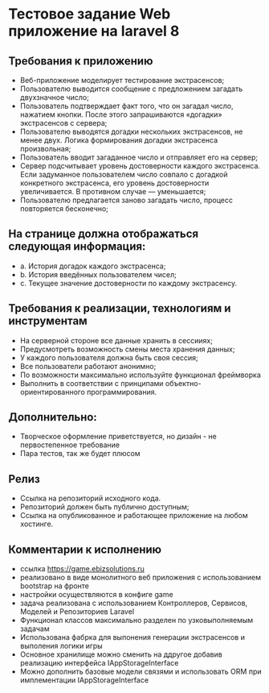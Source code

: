 # Тестовое задание Web приложение на laravel 8

## Требования к приложению

- Веб-приложение моделирует тестирование экстрасенсов;
- Пользователю выводится сообщение с предложением загадать двухзначное число;
- Пользователь подтверждает факт того, что он загадал число, нажатием кнопки. После этого запрашиваются «догадки» экстрасенсов с сервера;
- Пользователю выводятся догадки нескольких экстрасенсов, не менее двух. Логика формирования догадки экстрасенса произвольная;
- Пользователь вводит загаданное число и отправляет его на сервер;
- Сервер подсчитывает уровень достоверности каждого экстрасенса. Если задуманное пользователем число совпало с догадкой конкретного экстрасенса, его уровень достоверности увеличивается. В противном случае — уменьшается;
- Пользователю предлагается заново загадать число, процесс повторяется бесконечно;

## На странице должна отображаться следующая информация: 
- a. История догадок каждого экстрасенса; 
- b. История введённых пользователем чисел; 
- c. Текущее значение достоверности по каждому экстрасенсу.

## Требования к реализации, технологиям и инструментам
- На серверной стороне все данные хранить в сессииях;
- Предусмотреть возможность смены места хранения данных;
- У каждого пользователя должна быть своя сессия;
- Все пользователи работают анонимно;
- По возможности максимально используйте функционал фреймворка
- Выполнить в соответствии с принципами объектно-ориентированного программирования.

## Дополнительно:
- Творческое оформление приветствуется, но дизайн - не первостепенное требование
- Пара тестов, так же будет плюсом

## Релиз
- Ссылка на репозиторий исходного кода. 
- Репозиторий должен быть публично доступным;
- Ссылка на опубликованное и работающее приложение на любом хостинге.

## Комментарии к исполнению
- ссылка https://game.ebizsolutions.ru
- реализовано в виде монолитного веб приложения с использованием bootstrap на фронте
- настройки осуществляются в конфиге game
- задача реализована с использованием Контроллеров, Сервисов, Моделей и Репозиториев Laravel
- Функционал классов максимально разделен по узковыполняемым задачам
- Использована фабрка для выпонения генерации экстрасенсов и выполения логики игры
- Основное хранилище можно сменить на ддругое добавив реализацию интерфейса IAppStorageInterface
- Можно дополнить базовые модели связями и использовать ORM при имплементации IAppStorageInterface 